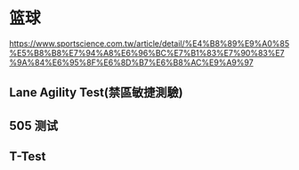 # 篮球

https://www.sportscience.com.tw/article/detail/%E4%B8%89%E9%A0%85%E5%B8%B8%E7%94%A8%E6%96%BC%E7%B1%83%E7%90%83%E7%9A%84%E6%95%8F%E6%8D%B7%E6%B8%AC%E9%A9%97

## Lane Agility Test(禁區敏捷測驗)

## 505 测试

## T-Test
